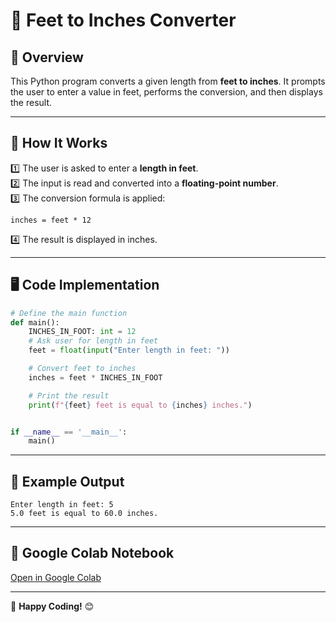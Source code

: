 # 📏 Feet to Inches Converter

## 📝 Overview
This Python program converts a given length from **feet to inches**. It prompts the user to enter a value in feet, performs the conversion, and then displays the result.

---

## 🔧 How It Works
1️⃣ The user is asked to enter a **length in feet**.  
2️⃣ The input is read and converted into a **floating-point number**.  
3️⃣ The conversion formula is applied:
   
   ```
   inches = feet * 12
   ```
   
4️⃣ The result is displayed in inches.

---

## 🖥️ Code Implementation
```python
# Define the main function
def main():
    INCHES_IN_FOOT: int = 12
    # Ask user for length in feet
    feet = float(input("Enter length in feet: "))

    # Convert feet to inches
    inches = feet * INCHES_IN_FOOT

    # Print the result
    print(f"{feet} feet is equal to {inches} inches.")


if __name__ == '__main__':
    main()
```

---

## 📌 Example Output
```
Enter length in feet: 5
5.0 feet is equal to 60.0 inches.
```

---

## 🔗 Google Colab Notebook
[Open in Google Colab](https://colab.research.google.com/drive/1-Fhd4za1CCfUAzEne2OWEgG0AY-lNsbA?usp=sharing)

---

🚀 **Happy Coding!** 😊

